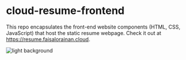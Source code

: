 # cloud-resume-frontend

This repo encapsulates the front-end website components (HTML, CSS, JavaScript) that host the static resume webpage. Check it out at https://resume.faisalorainan.cloud.


<picture>
  <source media="(prefers-color-scheme: light)" srcset="https://github.com/ps-the-aux/cloud-resume-frontend/blob/main/images/cloud-resume-architecture/w.png">
  <img alt="light background" src="https://github.com/ps-the-aux/cloud-resume-frontend/blob/main/images/cloud-resume-architecture.png">
</picture>

